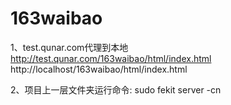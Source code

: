 # 163waibao

1、test.qunar.com代理到本地
http://test.qunar.com/163waibao/html/index.html
http://localhost/163waibao/html/index.html

2、项目上一层文件夹运行命令:
sudo  fekit server -cn